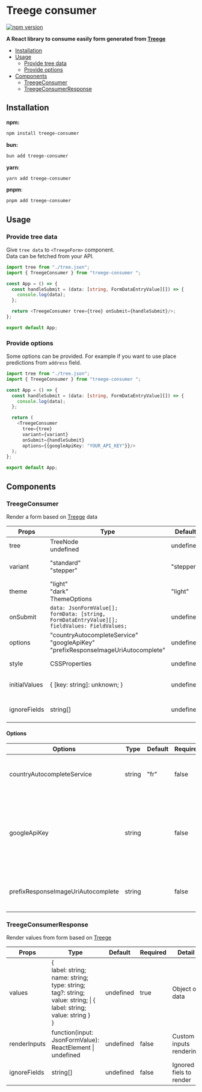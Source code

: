 # Treege consumer

[![npm version](https://badge.fury.io/js/treege-consumer.svg)](https://badge.fury.io/js/treege-consumer)

**A React library to consume easily form generated from [Treege](https://github.com/Tracktor/treege)**

- [Installation](#Installation)
- [Usage](#Usage)
  - [Provide tree data](#Provide-tree-data)
  - [Provide options](#Provide-options)
- [Components](#Components)
  - [TreegeConsumer](#TreegeConsumer)
  - [TreegeConsumerResponse](#TreegeConsumerResponse)

## Installation

**npm:**
```bash
npm install treege-consumer
```
**bun:**
```bash
bun add treege-consumer
```
**yarn**:
```bash
yarn add treege-consumer
```
**pnpm**:
```bash
pnpm add treege-consumer
```

## Usage

### Provide tree data

Give `tree data` to `<TreegeForm>` component.  
Data can be fetched from your API.

```typescript jsx
import tree from "./tree.json";
import { TreegeConsumer } from "treege-consumer ";

const App = () => {
  const handleSubmit = (data: [string, FormDataEntryValue][]) => {
    console.log(data);
  };

  return <TreegeConsumer tree={tree} onSubmit={handleSubmit}/>;
};

export default App;
```

### Provide options

Some options can be provided. For example if you want to use place predictions from `address` field.

```typescript jsx
import tree from "./tree.json";
import { TreegeConsumer } from "treege-consumer ";

const App = () => {
  const handleSubmit = (data: [string, FormDataEntryValue][]) => {
    console.log(data);
  };

  return (
    <TreegeConsumer
      tree={tree}
      variant={variant}
      onSubmit={handleSubmit}
      options={{googleApiKey: "YOUR_API_KEY"}}/>
  );
};

export default App;
```

## Components

### TreegeConsumer

Render a form based
on [Treege](https://github.com/Tracktor/treege) data

| Props         | Type                                                                                                     | Default   | Required | Detail                          |
|---------------|----------------------------------------------------------------------------------------------------------|-----------|----------|---------------------------------|
| tree          | TreeNode<br/>  undefined                                                                                 | undefined | false    | Treege data                     |
| variant       | "standard"<br/>  "stepper"                                                                               | "stepper" | false    | The variant to use              |
| theme         | "light"<br/>  "dark" <br/> ThemeOptions                                                                  | "light"   | false    | Theme color mode                |
| onSubmit      | `data: JsonFormValue[];`<br/>`formData: [string, FormDataEntryValue][];`<br/>`fieldValues: FieldValues;` | undefined | false    | Callback fired form is validate |
| options       | "countryAutocompleteService"<br/>"googleApiKey" <br/>"prefixResponseImageUriAutocomplete"                | undefined | false    | Consumer options                |
| style         | CSSProperties                                                                                            | undefined | false    | Custom form style               |
| initialValues | { [key: string]: unknown; }                                                                              | undefined | false    | Set initial value to form       |
| ignoreFields  | string[]                                                                                                 | undefined | false    | Ignored fiels to render         |

#### Options

| Options                            | Type   | Default | Required | Detail                                                                                                                                                                        |
|------------------------------------|--------|---------|----------|-------------------------------------------------------------------------------------------------------------------------------------------------------------------------------|
| countryAutocompleteService         | string | "fr"    | false    | Define country restrictions for autocomplete                                                                                                                                  |
| googleApiKey                       | string |         | false    | If you want use some google service like <strong>autocomplete address</strong>, then you want provide [Google Api Key](https://cloud.google.com/docs/authentication/api-keys) |
| prefixResponseImageUriAutocomplete | string |         | false    | Prefix response image uri for autocomplete image                                                                                                                              |


### TreegeConsumerResponse

Render values from form based on [Treege](https://github.com/Tracktor/treege)

| Props        | Type                                                                                                                                        | Default   | Required | Detail                  |
|--------------|---------------------------------------------------------------------------------------------------------------------------------------------|-----------|----------|-------------------------|
| values       | {<br/>label: string;<br/>name: string;<br/>type: string;<br/>tag?: string;<br/>value: string; &#124; { label: string; value: string }<br/>} | undefined | true     | Object of data          |
| renderInputs | function(input: JsonFormValue): ReactElement \| undefined                                                                                   | undefined | false    | Custom inputs rendering |
| ignoreFields | string[]                                                                                                                                    | undefined | false    | Ignored fiels to render |
